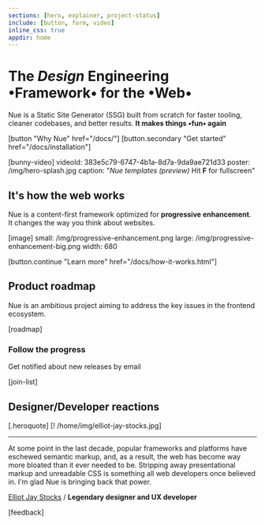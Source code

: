```yaml
---
sections: [hero, explainer, project-status]
include: [button, form, video]
inline_css: true
appdir: home
---
```



# The *Design* **Engineering** •Framework• for the •Web•
Nue is a Static Site Generator (SSG) built from scratch for faster tooling, cleaner codebases, and better results. **It makes things •fun• again**

[button "Why Nue" href="/docs/"]
[button.secondary "Get started" href="/docs/installation"]

[bunny-video]
  videoId: 383e5c79-6747-4b1a-8d7a-9da9ae721d33
  poster: /img/hero-splash.jpg
  caption: "*Nue templates (preview)* Hit **F** for fullscreen"



## It's how the web works
Nue is a content-first framework optimized for **progressive enhancement**. It changes the way you think about websites.


[image]
  small: /img/progressive-enhancement.png
  large: /img/progressive-enhancement-big.png
  width: 680

[button.continue "Learn more" href="/docs/how-it-works.html"]


## Product roadmap
Nue is an ambitious project aiming to address the key issues in the frontend ecosystem.

[roadmap]


### Follow the progress
Get notified about new releases by email

[join-list]



## Designer/Developer reactions

[.heroquote]
  [! /home/img/elliot-jay-stocks.jpg]

  ---
  At some point in the last decade, popular frameworks and platforms have eschewed semantic markup, and, as a result, the web has become way more bloated than it ever needed to be. Stripping away presentational markup and unreadable CSS is something all web developers once believed in. I'm glad Nue is bringing back that power.

  [Elliot Jay Stocks](//elliotjaystocks.com/) /
  **Legendary designer and UX developer**


[feedback]

